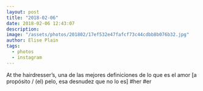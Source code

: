 ```yaml
---
layout: post
title: "2018-02-06"
date: 2018-02-06 12:43:07
description: 
image: "/assets/photos/201802/17ef532e47fafcf73c44cdbb8b076b32.jpg"
author: Elise Plain
tags: 
  - photos
  - instagram
---
```


At the hairdresser’s, una de las mejores definiciones de lo que es el amor [a propósito / (el) pelo, esa desnudez que no lo es] #her #er
<p></p>
